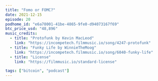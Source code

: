 ```yaml
---
title: "Fomo or FOMC?"
date: 2021-12-15
episode: 20
podhome_id: "e6a78001-41be-4865-9fe0-d94073167f69"
btc_price_usd: "48,896"
music_credits:
  - title: "Protofunk by Kevin MacLeod"
    link: "https://incompetech.filmmusic.io/song/4247-protofunk"
  - title: "Funky Life by WinnieTheMoog"
    link: "https://incompetech.filmmusic.io/song/6040-funky-life"
  - title: "License"
    link: "https://filmmusic.io/standard-license"

tags: ["bitcoin", "podcast"]
---
```

